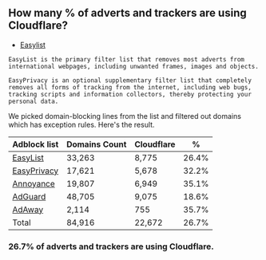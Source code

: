 ## How many % of adverts and trackers are using Cloudflare?


- [Easylist](https://web.archive.org/web/20210516110248/https://easylist.to/)
```
EasyList is the primary filter list that removes most adverts from international webpages, including unwanted frames, images and objects.

EasyPrivacy is an optional supplementary filter list that completely removes all forms of tracking from the internet, including web bugs, tracking scripts and information collectors, thereby protecting your personal data.
```


We picked domain-blocking lines from the list and filtered out domains which has exception rules.
Here's the result.


| Adblock list | Domains Count | Cloudflare | % |
| --- | --- | --- | --- |
| [EasyList](https://easylist.to/easylist/easylist.txt) | 33,263 | 8,775 | 26.4% |
| [EasyPrivacy](https://easylist.to/easylist/easyprivacy.txt) | 17,621 | 5,678 | 32.2% |
| [Annoyance](https://secure.fanboy.co.nz/fanboy-annoyance.txt) | 19,807 | 6,949 | 35.1% |
| [AdGuard](https://adguardteam.github.io/AdGuardSDNSFilter/Filters/filter.txt) | 48,705 | 9,075 | 18.6% |
| [AdAway](https://raw.githubusercontent.com/AdAway/adaway.github.io/master/hosts.txt) | 2,114 | 755 | 35.7% |
| Total | 84,916 | 22,672 | 26.7% |


### 26.7% of adverts and trackers are using Cloudflare.